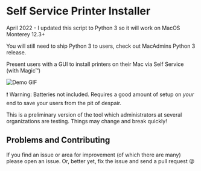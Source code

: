# Self Service Printer Installer

April 2022 - I updated this script to Python 3 so it will work on MacOS Monterey 12.3+

You will still need to ship Python 3 to users, check out MacAdmins Python 3 release.


Present users with a GUI to install printers on their Mac via Self Service (with Magic™)

![Demo GIF](https://haircut.keybase.pub/github/self-service-printer-installer/demo.gif)

:heavy_exclamation_mark: Warning: Batteries not included. Requires a good amount
of setup on _your_ end to save your users from the pit of despair.

This is a preliminary version of the tool which administrators at several organizations
are testing. Things may change and break quickly!

## Problems and Contributing

If you find an issue or area for improvement (of which there are many) please
open an issue. Or, better yet, fix the issue and send a pull request 😝
